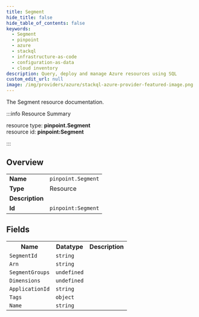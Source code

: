 ```yaml
---
title: Segment
hide_title: false
hide_table_of_contents: false
keywords:
  - Segment
  - pinpoint
  - azure
  - stackql
  - infrastructure-as-code
  - configuration-as-data
  - cloud inventory
description: Query, deploy and manage Azure resources using SQL
custom_edit_url: null
image: /img/providers/azure/stackql-azure-provider-featured-image.png
---
```

The Segment resource documentation.

:::info Resource Summary

<div class="row">
<div class="providerDocColumn">
<span>resource type:&nbsp;<b>pinpoint.Segment</b></span><br />
<span>resource id:&nbsp;<b>pinpoint:Segment</b></span><br />
</div>
</div>

:::

## Overview
<table><tbody>
<tr><td><b>Name</b></td><td><code>pinpoint.Segment</code></td></tr>
<tr><td><b>Type</b></td><td>Resource</td></tr>
<tr><td><b>Description</b></td><td></td></tr>
<tr><td><b>Id</b></td><td><code>pinpoint:Segment</code></td></tr>
</tbody></table>

## Fields
<table><tbody>
<tr><th>Name</th><th>Datatype</th><th>Description</th></tr>
<tr><td><code>SegmentId</code></td><td><code>string</code></td><td></td></tr><tr><td><code>Arn</code></td><td><code>string</code></td><td></td></tr><tr><td><code>SegmentGroups</code></td><td><code>undefined</code></td><td></td></tr><tr><td><code>Dimensions</code></td><td><code>undefined</code></td><td></td></tr><tr><td><code>ApplicationId</code></td><td><code>string</code></td><td></td></tr><tr><td><code>Tags</code></td><td><code>object</code></td><td></td></tr><tr><td><code>Name</code></td><td><code>string</code></td><td></td></tr>
</tbody></table>